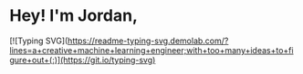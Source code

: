 # Hey! I'm Jordan,
[![Typing SVG](https://readme-typing-svg.demolab.com/?lines=a+creative+machine+learning+engineer;with+too+many+ideas+to+figure+out+(:)](https://git.io/typing-svg)




<!--
**smiley-maker/smiley-maker** is a ✨ _special_ ✨ repository because its `README.md` (this file) appears on your GitHub profile.

Here are some ideas to get you started:

- 🔭 I’m currently working on a recipe recommendation system based on an image taken from a restaurant. 
- 🌱 I’m currently learning more about natural language processing
- 👯 I’m looking to collaborate on ...
- 🤔 I’m looking for help with ...
- 💬 Ask me about ...
- 📫 How to reach me: ...
- 😄 Pronouns: ...
- ⚡ Fun fact: ...
-->
